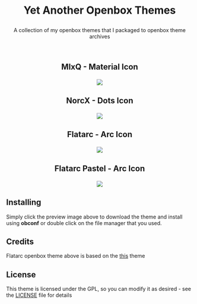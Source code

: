 # <p align="center">Yet Another Openbox Themes</p>
<p align="center">A collection of my openbox themes that I packaged to openbox theme archives</p>
<br>

## <p align="center">MIxQ - Material Icon</p>
<p align="center"><a name="top" href="https://raw.githubusercontent.com/owl4ce/Yet-Another-OBT/master/MIxQ.obt"><img src="https://raw.githubusercontent.com/owl4ce/Yet-Another-OBT/master/%40assets/mixq.png"></a></p>

## <p align="center">NorcX - Dots Icon</p>
<p align="center"><a name="top" href="https://raw.githubusercontent.com/owl4ce/Yet-Another-OBT/master/NorcX.obt"><img src="https://raw.githubusercontent.com/owl4ce/Yet-Another-OBT/master/%40assets/norcx.png"></a></p>

## <p align="center">Flatarc - Arc Icon</p>
<p align="center"><a name="top" href="https://raw.githubusercontent.com/owl4ce/Yet-Another-OBT/master/Flatarc.obt"><img src="https://raw.githubusercontent.com/owl4ce/Yet-Another-OBT/master/%40assets/flatarc.png"></a></p>

## <p align="center">Flatarc Pastel - Arc Icon</p>
<p align="center"><a name="top" href="https://raw.githubusercontent.com/owl4ce/Yet-Another-OBT/master/Flatarc-Pastel.obt"><img src="https://raw.githubusercontent.com/owl4ce/Yet-Another-OBT/master/%40assets/flatarc-pastel.png"></a></p>

## Installing
Simply click the preview image above to download the theme and install using **obconf** or double click on the file manager that you used.

## Credits
Flatarc openbox theme above is based on the [this](https://www.box-look.org/p/1288470/) theme

## License
This theme is licensed under the GPL, so you can modify it as desired - see the [LICENSE](LICENSE) file for details

